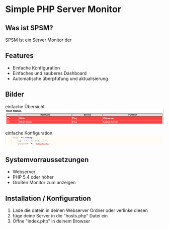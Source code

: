 # Simple PHP Server Monitor

## Was ist SPSM?

SPSM ist ein Server Monitor der 

## Features

* Einfache Konfiguration
* Einfaches und sauberes Dashboard
* Automatische überpfüfung und aktualisierung 

## Bilder

einfache Übersicht
![Dashboard](https://github.com/jakobspela/SPSM/blob/master/bilder/spsm-dashboard.PNG)

einfache Konfiguration
![Host-Konfig](https://github.com/jakobspela/SPSM/blob/master/bilder/spsm-hosts.PNG)

## Systemvorraussetzungen

* Webserver
* PHP 5.4 oder höher
* Großen Monitor zum anzeigen

## Installation / Konfiguration

1. Lade die datein in deinen Webserver Ordner oder verlinke diesen
2. füge deine Server in die "hosts.php" Datei ein
3. Öffne "index.php" in deinem Browser
